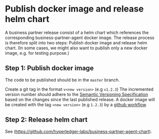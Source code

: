 # Publish docker image and release helm chart

A business partner release consist of a helm chart which references the corresponding business-partner-agent docker image.
The release process is therefore split into two steps: Publish docker image and release helm chart.
(In some cases, we might also want to publish only a new docker image, e.g. for testing purpose.)

## Step 1: Publish docker image

The code to be published should be in the `master` branch.

Create a git tag in the format `v<new version>` (e.g `v1.2.3`)
The incremented version number should adhere to the [Semantic Versioning Specification](https://semver.org/#semantic-versioning-specification-semver) based on the changes since the last published release.
A docker image will be created with the tag `<new version>` (e.g `1.2.3`) by a [github workflow](.github/workflows/build.yml).

## Step 2: Release helm chart

See (https://github.com/hyperledger-labs/business-partner-agent-chart).